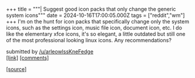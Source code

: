 +++
title = """| Suggest good icon packs that only change the generic system icons"""
date = 2024-10-16T17:00:05.000Z
tags = ["reddit","wm"]
+++
I'm on the hunt for icon packs that specifically change only the system icons, such as the settings icon, music file icon, document icon, etc. I do like the elementary xfce icons, it's so elegant, a little outdated but still one of the most professional looking linux icons. Any recommendations?

submitted by [/u/arleowlssKneFedge](https://www.reddit.com/user/arleowlssKneFedge)  
[\[link\]](https://www.reddit.com/r/unixporn/comments/1g54ary/suggest_good_icon_packs_that_only_change_the/) [\[comments\]](https://www.reddit.com/r/unixporn/comments/1g54ary/suggest_good_icon_packs_that_only_change_the/)

[[source]](https://www.reddit.com/r/unixporn/comments/1g54ary/suggest_good_icon_packs_that_only_change_the/)
